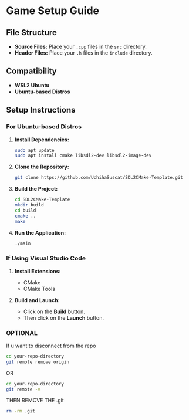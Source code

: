 # Game Setup Guide

## File Structure

- **Source Files:** Place your `.cpp` files in the `src` directory.
- **Header Files:** Place your `.h` files in the `include` directory.

## Compatibility

- **WSL2 Ubuntu**
- **Ubuntu-based Distros**

## Setup Instructions

### For Ubuntu-based Distros

1. **Install Dependencies:**

   ```bash
   sudo apt update
   sudo apt install cmake libsdl2-dev libsdl2-image-dev
   ```

2. **Clone the Repository:**

   ```bash
   git clone https://github.com/UchihaSuscat/SDL2CMake-Template.git
   ```

3. **Build the Project:**

   ```bash
   cd SDL2CMake-Template
   mkdir build
   cd build
   cmake ..
   make
   ```

4. **Run the Application:**

   ```bash
   ./main
   ```

### If Using Visual Studio Code

1. **Install Extensions:**

   - CMake
   - CMake Tools

2. **Build and Launch:**

   - Click on the **Build** button.
   - Then click on the **Launch** button.

  ### OPTIONAL
   If u want to disconnect from the repo 
   ```bash
   cd your-repo-directory
   git remote remove origin
   ```
   OR
   ```bash
   cd your-repo-directory
   git remote -v
   ```
   THEN REMOVE THE .git
   ```bash
   rm -rm .git
   ```

   
